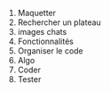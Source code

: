1) Maquetter
2) Rechercher un plateau
3) images chats
4) Fonctionnalités
5) Organiser le code
6) Algo
7) Coder
8) Tester
